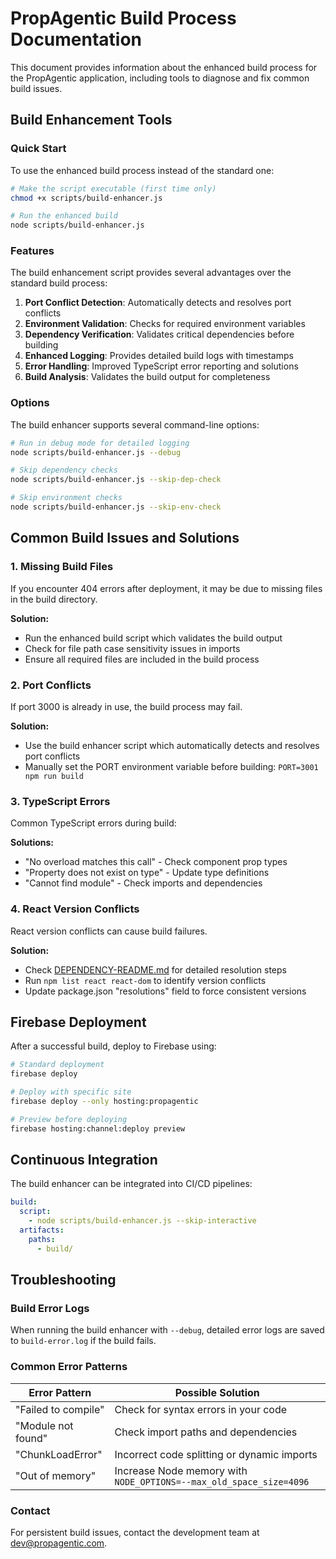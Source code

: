 # PropAgentic Build Process Documentation

This document provides information about the enhanced build process for the PropAgentic application, including tools to diagnose and fix common build issues.

## Build Enhancement Tools

### Quick Start

To use the enhanced build process instead of the standard one:

```bash
# Make the script executable (first time only)
chmod +x scripts/build-enhancer.js

# Run the enhanced build
node scripts/build-enhancer.js
```

### Features

The build enhancement script provides several advantages over the standard build process:

1. **Port Conflict Detection**: Automatically detects and resolves port conflicts
2. **Environment Validation**: Checks for required environment variables
3. **Dependency Verification**: Validates critical dependencies before building
4. **Enhanced Logging**: Provides detailed build logs with timestamps
5. **Error Handling**: Improved TypeScript error reporting and solutions
6. **Build Analysis**: Validates the build output for completeness

### Options

The build enhancer supports several command-line options:

```bash
# Run in debug mode for detailed logging
node scripts/build-enhancer.js --debug

# Skip dependency checks
node scripts/build-enhancer.js --skip-dep-check

# Skip environment checks
node scripts/build-enhancer.js --skip-env-check
```

## Common Build Issues and Solutions

### 1. Missing Build Files

If you encounter 404 errors after deployment, it may be due to missing files in the build directory.

**Solution:**
- Run the enhanced build script which validates the build output
- Check for file path case sensitivity issues in imports
- Ensure all required files are included in the build process

### 2. Port Conflicts

If port 3000 is already in use, the build process may fail.

**Solution:**
- Use the build enhancer script which automatically detects and resolves port conflicts
- Manually set the PORT environment variable before building: `PORT=3001 npm run build`

### 3. TypeScript Errors

Common TypeScript errors during build:

**Solutions:**
- "No overload matches this call" - Check component prop types
- "Property does not exist on type" - Update type definitions
- "Cannot find module" - Check imports and dependencies

### 4. React Version Conflicts

React version conflicts can cause build failures.

**Solution:**
- Check [DEPENDENCY-README.md](./DEPENDENCY-README.md) for detailed resolution steps
- Run `npm list react react-dom` to identify version conflicts
- Update package.json "resolutions" field to force consistent versions

## Firebase Deployment

After a successful build, deploy to Firebase using:

```bash
# Standard deployment
firebase deploy

# Deploy with specific site
firebase deploy --only hosting:propagentic

# Preview before deploying
firebase hosting:channel:deploy preview
```

## Continuous Integration

The build enhancer can be integrated into CI/CD pipelines:

```yaml
build:
  script:
    - node scripts/build-enhancer.js --skip-interactive
  artifacts:
    paths:
      - build/
```

## Troubleshooting

### Build Error Logs

When running the build enhancer with `--debug`, detailed error logs are saved to `build-error.log` if the build fails.

### Common Error Patterns

| Error Pattern | Possible Solution |
|---------------|-------------------|
| "Failed to compile" | Check for syntax errors in your code |
| "Module not found" | Check import paths and dependencies |
| "ChunkLoadError" | Incorrect code splitting or dynamic imports |
| "Out of memory" | Increase Node memory with `NODE_OPTIONS=--max_old_space_size=4096` |

### Contact

For persistent build issues, contact the development team at dev@propagentic.com. 